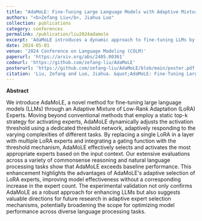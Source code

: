 ```yaml
---
title: "AdaMoLE: Fine-Tuning Large Language Models with Adaptive Mixture of Low-Rank Adaptation Experts"
authors: "<b>Zefang Liu</b>, Jiahua Luo"
collection: publications
category: conferences
permalink: /publication/liu2024adamole
excerpt: 'AdaMoLE introduces a dynamic approach to fine-tuning LLMs by using an adaptive mixture of LoRA experts, outperforming traditional top-k routing methods in various tasks.'
date: 2024-05-01
venue: '2024 Conference on Language Modeling (COLM)'
paperurl: 'https://arxiv.org/abs/2405.00361'
codeurl: 'https://github.com/zefang-liu/AdaMoLE'
posterurl: 'https://github.com/zefang-liu/AdaMoLE/blob/main/poster.pdf'
citation: 'Liu, Zefang and Luo, Jiahua. &quot;AdaMoLE: Fine-Tuning Large Language Models with Adaptive Mixture of Low-Rank Adaptation Experts.&quot; <i>COLM 2024</i> (2024).'
---
```


**Abstract**

We introduce AdaMoLE, a novel method for fine-tuning large language models (LLMs) through an Adaptive Mixture of Low-Rank Adaptation (LoRA) Experts. Moving beyond conventional methods that employ a static top-k strategy for activating experts, AdaMoLE dynamically adjusts the activation threshold using a dedicated threshold network, adaptively responding to the varying complexities of different tasks. By replacing a single LoRA in a layer with multiple LoRA experts and integrating a gating function with the threshold mechanism, AdaMoLE effectively selects and activates the most appropriate experts based on the input context. Our extensive evaluations across a variety of commonsense reasoning and natural language processing tasks show that AdaMoLE exceeds baseline performance. This enhancement highlights the advantages of AdaMoLE's adaptive selection of LoRA experts, improving model effectiveness without a corresponding increase in the expert count. The experimental validation not only confirms AdaMoLE as a robust approach for enhancing LLMs but also suggests valuable directions for future research in adaptive expert selection mechanisms, potentially broadening the scope for optimizing model performance across diverse language processing tasks.
